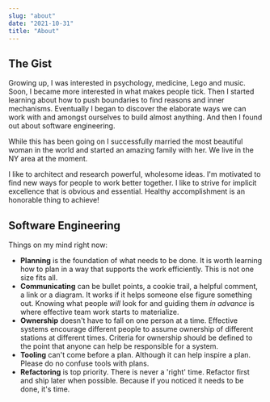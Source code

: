 ```yaml
---
slug: "about"
date: "2021-10-31"
title: "About"
---
```


## The Gist
Growing up, I was interested in psychology, medicine, Lego and music. Soon, I became more interested in what makes people tick. Then I started learning about how to push boundaries to find reasons and inner mechanisms. Eventually I began to discover the elaborate ways we can work with and amongst  ourselves to build almost anything. And then I found out about software engineering. 

While this has been going on I successfully married the most beautiful woman in the world and started an amazing family with her. We live in the NY area at the moment. 

I like to architect and research powerful, wholesome ideas. I'm motivated to find new ways for people to work better together. I like to strive for implicit excellence that is obvious and essential. Healthy accomplishment is an honorable thing to achieve!
 
##  Software Engineering
Things on my mind right now:
- **Planning** is the foundation of what needs to be done. It is worth learning how to plan in a way that supports the work efficiently. This is not one size fits all. 
- **Communicating** can be bullet points, a cookie trail, a helpful comment, a link or a diagram. It works if it helps someone else figure something out. Knowing what people *will* look for and guiding them *in advance* is where effective team work starts to materialize.
- **Ownership** doesn't have to fall on one person at a time. Effective systems encourage different people to assume ownership of different stations at different times. Criteria for ownership should be defined to the point that anyone can help be responsible for a system.
- **Tooling** can't come before a plan. Although it can help inspire a plan. Please do no confuse tools with plans. 
- **Refactoring** is top priority. There is never a 'right' time. Refactor first and ship later when possible. Because if you noticed it needs to be done, it's time. 